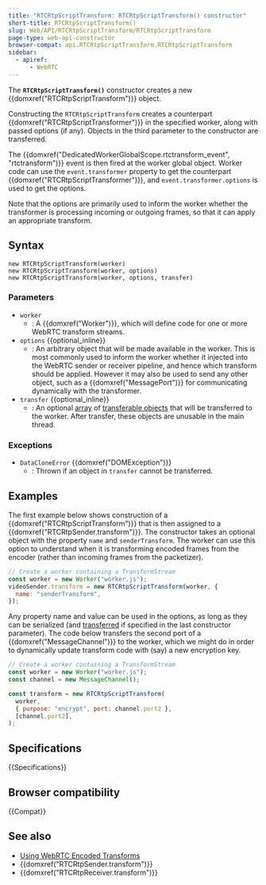 ```yaml
---
title: "RTCRtpScriptTransform: RTCRtpScriptTransform() constructor"
short-title: RTCRtpScriptTransform()
slug: Web/API/RTCRtpScriptTransform/RTCRtpScriptTransform
page-type: web-api-constructor
browser-compat: api.RTCRtpScriptTransform.RTCRtpScriptTransform
sidebar:
  - apiref:
      - WebRTC
---
```


The **`RTCRtpScriptTransform()`** constructor creates a new {{domxref("RTCRtpScriptTransform")}} object.

Constructing the `RTCRtpScriptTransform` creates a counterpart {{domxref("RTCRtpScriptTransformer")}} in the specified worker, along with passed options (if any). Objects in the third parameter to the constructor are transferred.

The {{domxref("DedicatedWorkerGlobalScope.rtctransform_event", "rtctransform")}} event is then fired at the worker global object.
Worker code can use the `event.transformer` property to get the counterpart {{domxref("RTCRtpScriptTransformer")}}, and `event.transformer.options` is used to get the options.

Note that the options are primarily used to inform the worker whether the transformer is processing incoming or outgoing frames, so that it can apply an appropriate transform.

## Syntax

```js-nolint
new RTCRtpScriptTransform(worker)
new RTCRtpScriptTransform(worker, options)
new RTCRtpScriptTransform(worker, options, transfer)
```

### Parameters

- `worker`
  - : A {{domxref("Worker")}}, which will define code for one or more WebRTC transform streams.
- `options` {{optional_inline}}
  - : An arbitrary object that will be made available in the worker.
    This is most commonly used to inform the worker whether it injected into the WebRTC sender or receiver pipeline, and hence which transform should be applied.
    However it may also be used to send any other object, such as a {{domxref("MessagePort")}} for communicating dynamically with the transformer.
- `transfer` {{optional_inline}}
  - : An optional [array](/en-US/docs/Web/JavaScript/Reference/Global_Objects/Array) of [transferable objects](/en-US/docs/Web/API/Web_Workers_API/Transferable_objects) that will be transferred to the worker.
    After transfer, these objects are unusable in the main thread.

### Exceptions

- `DataCloneError` {{domxref("DOMException")}}
  - : Thrown if an object in `transfer` cannot be transferred.

## Examples

The first example below shows construction of a {{domxref("RTCRtpScriptTransform")}} that is then assigned to a {{domxref("RTCRtpSender.transform")}}.
The constructor takes an optional object with the property `name` and `senderTransform`.
The worker can use this option to understand when it is transforming encoded frames from the encoder (rather than incoming frames from the packetizer).

```js
// Create a worker containing a TransformStream
const worker = new Worker("worker.js");
videoSender.transform = new RTCRtpScriptTransform(worker, {
  name: "senderTransform",
});
```

Any property name and value can be used in the options, as long as they can be serialized (and [transferred](/en-US/docs/Web/API/Web_Workers_API/Transferable_objects) if specified in the last constructor parameter).
The code below transfers the second port of a {{domxref("MessageChannel")}} to the worker, which we might do in order to dynamically update transform code with (say) a new encryption key.

```js
// Create a worker containing a TransformStream
const worker = new Worker("worker.js");
const channel = new MessageChannel();

const transform = new RTCRtpScriptTransform(
  worker,
  { purpose: "encrypt", port: channel.port2 },
  [channel.port2],
);
```

## Specifications

{{Specifications}}

## Browser compatibility

{{Compat}}

## See also

- [Using WebRTC Encoded Transforms](/en-US/docs/Web/API/WebRTC_API/Using_Encoded_Transforms)
- {{domxref("RTCRtpSender.transform")}}
- {{domxref("RTCRtpReceiver.transform")}}
